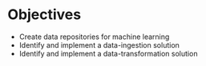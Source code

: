 # Objectives

- Create data repositories for machine learning
- Identify and implement a data-ingestion solution
- Identify and implement a data-transformation solution
